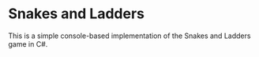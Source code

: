 # Snakes and Ladders
This is a simple console-based implementation of the Snakes and Ladders game in C#. 
